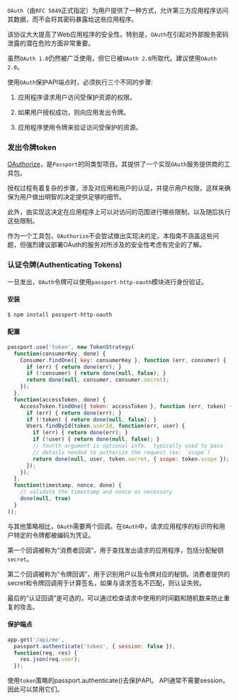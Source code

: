 `OAuth`（由`RFC 5849`正式指定）为用户提供了一种方式，允许第三方应用程序访问其数据，而不会将其密码暴露给这些应用程序。

该协议大大提高了Web应用程序的安全性。特别是，`OAuth`在引起对外部服务密码泄露的潜在危险方面非常重要。

虽然`OAuth 1.0`仍然被广泛使用，但它已被`OAuth 2.0`所取代。建议使用`OAuth 2.0`。

使用`OAuth`保护API端点时，必须执行三个不同的步骤:

1. 应用程序请求用户访问受保护资源的权限。

2. 如果用户授权成功，则向应用发出令牌。

3. 应用程序使用令牌来验证访问受保护的资源。

### 发出令牌token

[OAuthorize](https://github.com/jaredhanson/oauthorize)，是`Passport`的同类型项目。其提供了一个实现`OAuth`服务提供商的工具包。

授权过程有着复杂的步骤，涉及对应用和用户的认证，并提示用户权限，这样来确保为用户做出明智的决定提供足够的细节。

此外，由实现这决定在应用程序上可以对访问的范围进行哪些限制，以及随后执行这些限制。

作为一个工具包，`OAuthorize`不会尝试做出实现决的定。本指南不涵盖这些问题，但强烈建议部署OAuth的服务对所涉及的安全性考虑有完全的了解。

### 认证令牌\(Authenticating Tokens\)

一旦发出，`OAuth`令牌可以使用`passport-http-oauth`模块进行身份验证。

#### 安装

```bash
$ npm install passport-http-oauth
```

#### 配置

```js
passport.use('token', new TokenStrategy(
  function(consumerKey, done) {
    Consumer.findOne({ key: consumerKey }, function (err, consumer) {
      if (err) { return done(err); }
      if (!consumer) { return done(null, false); }
      return done(null, consumer, consumer.secret);
    });
  },
  function(accessToken, done) {
    AccessToken.findOne({ token: accessToken }, function (err, token) {
      if (err) { return done(err); }
      if (!token) { return done(null, false); }
      Users.findById(token.userId, function(err, user) {
        if (err) { return done(err); }
        if (!user) { return done(null, false); }
        // fourth argument is optional info.  typically used to pass
        // details needed to authorize the request (ex: `scope`)
        return done(null, user, token.secret, { scope: token.scope });
      });
    });
  },
  function(timestamp, nonce, done) {
    // validate the timestamp and nonce as necessary
    done(null, true)
  }
));
```

与其他策略相比，`OAuth`需要两个回调。在`OAuth`中，请求应用程序的标识符和用户特定的令牌都被编码为凭证。

第一个回调被称为“消费者回调”，用于查找发出请求的应用程序，包括分配秘钥`secret`。

第二个回调被称为“令牌回调”，用于识别用户以及令牌对应的秘钥。消费者提供的secret和令牌回调用于计算签名，如果与请求签名不匹配，则认证失败。

最后的“认证回调”是可选的，可以通过检查请求中使用的时间戳和随机数来防止重复的攻击。

#### 保护端点

```js
app.get('/api/me',
  passport.authenticate('token', { session: false }),
  function(req, res) {
    res.json(req.user);
  });
```

使用`token`策略的passport.authenticate\(\)去保护API。 API通常不需要session，因此可以禁用它们。

